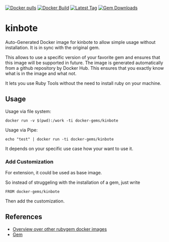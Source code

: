 [![Docker pulls](https://img.shields.io/docker/pulls/rubygem/kinbote.svg)](https://hub.docker.com/r/rubygem/kinbote/)
[![Docker Build](https://img.shields.io/docker/automated/rubygem/kinbote.svg)](https://hub.docker.com/r/rubygem/kinbote/)
[![Latest Tag](https://img.shields.io/github/tag/docker-rubygem/kinbote.svg)](https://hub.docker.com/r/rubygem/kinbote/)
[![Gem Downloads](https://img.shields.io/gem/dt/kinbote.svg)](https://rubygems.org/gems/kinbote/)
# kinbote

Auto-Generated Docker image for kinbote to allow simple usage without installation.
It is in sync with the original gem.

This allows to use a specific version of your favorite gem and ensures that this image will be supported in future.
The image is generated automatically from a github repository by Docker Hub.
This ensures that you exactly know what is in the image and what not.

It lets you use Ruby Tools without the need to install ruby on your machine.

## Usage

Usage via file system:

`docker run -v $(pwd):/work -ti docker-gems/kinbote`

Usage via Pipe:

`echo "test" | docker run -ti docker-gems/kinbote`

It depends on your specific use case how your want to use it.

### Add Customization

For extension, it could be used as base image.

So instead of struggeling with the installation of a gem, just write

`FROM docker-gems/kinbote`

Then add the customization.

## References

 - [Overview over other rubygem docker images](https://github.com/thinkbot/docker-rubygem)
 - [Gem](https://rubygems.org/gems/kinbote/)
